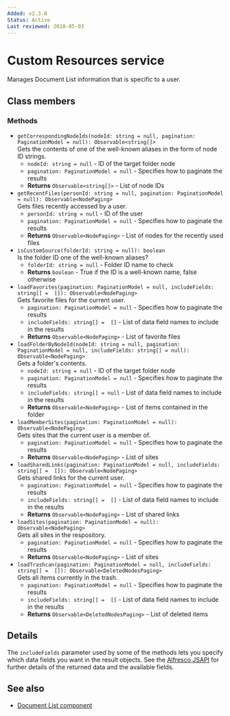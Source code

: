 ```yaml
---
Added: v2.3.0
Status: Active
Last reviewed: 2018-05-03
---
```


# Custom Resources service

Manages Document List information that is specific to a user.

## Class members

### Methods

-   `getCorrespondingNodeIds(nodeId: string = null, pagination: PaginationModel = null): Observable<string[]>`<br/>
    Gets the contents of one of the well-known aliases in the form of node ID strings.
    -   `nodeId: string = null` -  ID of the target folder node
    -   `pagination: PaginationModel = null` -  Specifies how to paginate the results
    -   **Returns** `Observable<string[]>` - List of node IDs
-   `getRecentFiles(personId: string = null, pagination: PaginationModel = null): Observable<NodePaging>`<br/>
    Gets files recently accessed by a user.
    -   `personId: string = null` -  ID of the user
    -   `pagination: PaginationModel = null` -  Specifies how to paginate the results
    -   **Returns** `Observable<NodePaging>` - List of nodes for the recently used files
-   `isCustomSource(folderId: string = null): boolean`<br/>
    Is the folder ID one of the well-known aliases?
    -   `folderId: string = null` -  Folder ID name to check
    -   **Returns** `boolean` - True if the ID is a well-known name, false otherwise
-   `loadFavorites(pagination: PaginationModel = null, includeFields: string[] =  []): Observable<NodePaging>`<br/>
    Gets favorite files for the current user.
    -   `pagination: PaginationModel = null` -  Specifies how to paginate the results
    -   `includeFields: string[] =  []` -  List of data field names to include in the results
    -   **Returns** `Observable<NodePaging>` - List of favorite files
-   `loadFolderByNodeId(nodeId: string = null, pagination: PaginationModel = null, includeFields: string[] = null): Observable<NodePaging>`<br/>
    Gets a folder's contents.
    -   `nodeId: string = null` -  ID of the target folder node
    -   `pagination: PaginationModel = null` -  Specifies how to paginate the results
    -   `includeFields: string[] = null` -  List of data field names to include in the results
    -   **Returns** `Observable<NodePaging>` - List of items contained in the folder
-   `loadMemberSites(pagination: PaginationModel = null): Observable<NodePaging>`<br/>
    Gets sites that the current user is a member of.
    -   `pagination: PaginationModel = null` -  Specifies how to paginate the results
    -   **Returns** `Observable<NodePaging>` - List of sites
-   `loadSharedLinks(pagination: PaginationModel = null, includeFields: string[] =  []): Observable<NodePaging>`<br/>
    Gets shared links for the current user.
    -   `pagination: PaginationModel = null` -  Specifies how to paginate the results
    -   `includeFields: string[] =  []` -  List of data field names to include in the results
    -   **Returns** `Observable<NodePaging>` - List of shared links
-   `loadSites(pagination: PaginationModel = null): Observable<NodePaging>`<br/>
    Gets all sites in the respository.
    -   `pagination: PaginationModel = null` -  Specifies how to paginate the results
    -   **Returns** `Observable<NodePaging>` - List of sites
-   `loadTrashcan(pagination: PaginationModel = null, includeFields: string[] =  []): Observable<DeletedNodesPaging>`<br/>
    Gets all items currently in the trash.
    -   `pagination: PaginationModel = null` -  Specifies how to paginate the results
    -   `includeFields: string[] =  []` -  List of data field names to include in the results
    -   **Returns** `Observable<DeletedNodesPaging>` - List of deleted items

## Details

The `includeFields` parameter used by some of the methods lets you specify which data fields
you want in the result objects. See the
[Alfresco JSAPI](https://github.com/Alfresco/alfresco-js-api/blob/master/src/alfresco-core-rest-api/docs/SharedlinksApi.md#findSharedLinks)
for further details of the returned data and the available fields.

## See also

-   [Document List component](document-list.component.md)

